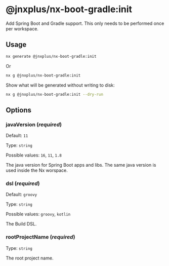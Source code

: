 # @jnxplus/nx-boot-gradle:init

Add Spring Boot and Gradle support. This only needs to be performed once per workspace.

## Usage

```bash
nx generate @jnxplus/nx-boot-gradle:init
```

Or

```bash
nx g @jnxplus/nx-boot-gradle:init
```

Show what will be generated without writing to disk:

```bash
nx g @jnxplus/nx-boot-gradle:init --dry-run
```

## Options

### javaVersion (_**required**_)

Default: `11`

Type: `string`

Possible values: `16`, `11`, `1.8`

The java version for Spring Boot apps and libs. The same java version is used inside the Nx worspace.

### dsl (_**required**_)

Default: `groovy`

Type: `string`

Possible values: `groovy`, `kotlin`

The Build DSL.

### rootProjectName (_**required**_)

Type: `string`

The root project name.
